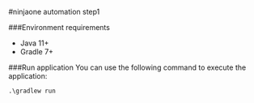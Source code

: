 #ninjaone automation step1

###Environment requirements
* Java 11+
* Gradle 7+

###Run application
You can use the following command to execute the application:

```shell script
.\gradlew run
```